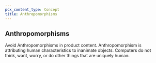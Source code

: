 ```yaml
---
pcx_content_type: Concept
title: Anthropomorphisms
---
```


## Anthropomorphisms

Avoid Anthropomorphisms in product content. Anthropomorphism is attributing human characteristics to inanimate objects. Computers do not think, want, worry, or do other things that are uniquely human.
